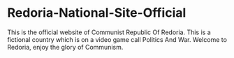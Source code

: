 # Redoria-National-Site-Official
This is the official website of Communist Republic Of Redoria. This is a fictional country which is on a video game call Politics And War. Welcome to Redoria, enjoy the glory of Communism.
